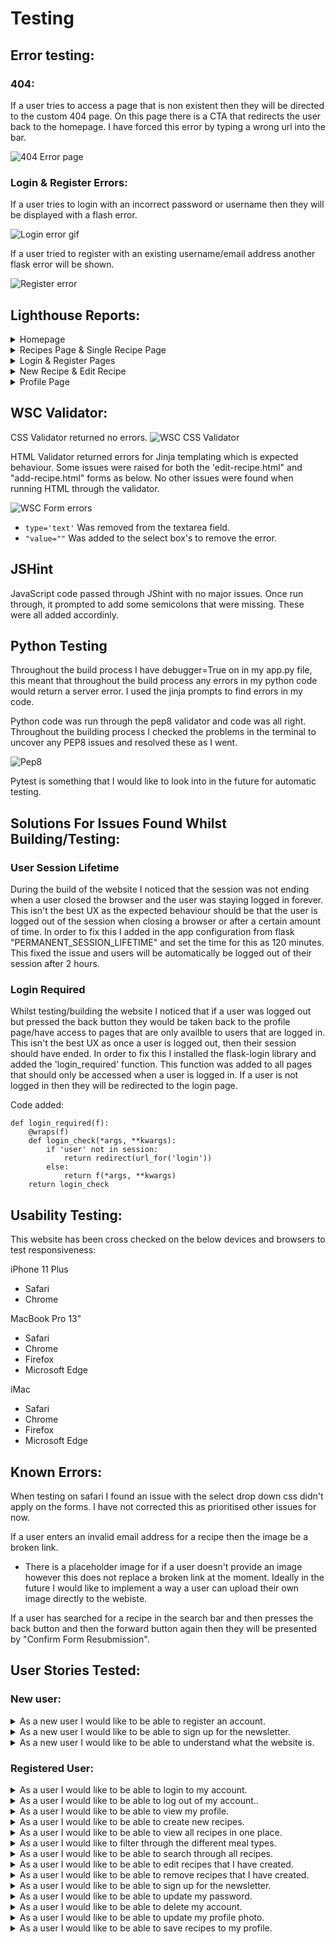 # Testing

## Error testing:

### 404: 

If a user tries to access a page that is non existent then they will be directed to the custom 404 page. On this page there is a CTA that redirects the user back to the homepage. I have forced this error by typing a wrong url into the bar. 

![404 Error page](/docs/testing/errors/404-error-page.gif)

### Login & Register Errors: 

If a user tries to login with an incorrect password or username then they will be displayed with a flash error.

![Login error gif](/docs/testing/errors/login-error.gif) 

If a user tried to register with an existing username/email address another flask error will be shown.

![Register error](/docs/testing/errors/register-error.gif) 

## Lighthouse Reports:

<details><summary>Homepage</summary>

![Homepage lighthouse report](/docs/testing/lighthouse-reports/homepage-lighthouse-report.png)

</details>

<details><summary>Recipes Page & Single Recipe Page</summary>

![Recipes page lighthouse report](/docs/testing/lighthouse-reports/recipes-lighthouse-report.png)
![Recipe page lighthouse report](/docs/testing/lighthouse-reports/recipe-page-lighthouse-report.png)


</details>

<details><summary>Login & Register Pages</summary>

![Login lighthouse report](/docs/testing/lighthouse-reports/login-lighthouse-report.png)
![Register lighthouse report](/docs/testing/lighthouse-reports/register-lighthouse-report.png)

</details>

<details><summary>New Recipe & Edit Recipe</summary>

![New Recipe lighthouse report](/docs/testing/lighthouse-reports/add-recipe-lighthouse-report.png)
![Edit Recipe lighthouse report](/docs/testing/lighthouse-reports/edit-recipe-lighthouse-report.png)

</details>

<details><summary>Profile Page</summary>

![Profile lighthouse report](/docs/testing/lighthouse-reports/profile-lighthouse-report.png)

</details>


## WSC Validator:

CSS Validator returned no errors.
![WSC CSS Validator](/docs/testing/eating-vegan-wsc-css-validator.jpg)

HTML Validator returned errors for Jinja templating which is expected behaviour. Some issues were raised for both the 'edit-recipe.html" and "add-recipe.html" forms as below. No other issues were found when running HTML through the validator.

![WSC Form errors](/docs/testing/eating-vegan-wsc-html-validator-issues.jpg)

- ```type='text'``` Was removed from the textarea field. 
- ```"value=""``` Was added to the select box's to remove the error.

## JSHint

JavaScript code passed through JShint with no major issues. Once run through, it prompted to add some semicolons that were missing. These were all added accordinly.

## Python Testing

Throughout the build process I have debugger=True on in my app.py file, this meant that throughout the build process any errors in my python code would return a server error. I used the jinja prompts to find errors in my code. 

Python code was run through the pep8 validator and code was all right. 
Throughout the building process I checked the problems in the terminal to uncover any PEP8 issues and resolved these as I went. 

![Pep8](/docs/testing/pep8-python-code-check.png)

Pytest is something that I would like to look into in the future for automatic testing. 

## Solutions For Issues Found Whilst Building/Testing:

### User Session Lifetime

During the build of the website I noticed that the session was not ending when a user closed the browser and the user was staying logged in forever. This isn't the best UX as the expected behaviour should be that the user is logged out of the session when closing a browser or after a certain amount of time. In order to fix this I added in the app configuration from flask "PERMANENT_SESSION_LIFETIME" and set the time for this as 120 minutes. This fixed the issue and users will be automatically be logged out of their session after 2 hours. 

### Login Required

Whilst testing/building the website I noticed that if a user was logged out but pressed the back button they would be taken back to the profile page/have access to pages that are only availble to users that are logged in. This isn't the best UX as once a user is logged out, then their session should have ended. In order to fix this I installed the flask-login library and added the 'login_required' function. This function was added to all pages that should only be accessed when a user is logged in. If a user is not logged in then they will be redirected to the login page. 

Code added:
```
def login_required(f):
    @wraps(f)
    def login_check(*args, **kwargs):
        if 'user' not in session:
            return redirect(url_for('login'))
        else:
            return f(*args, **kwargs)
    return login_check
```

## Usability Testing:

This website has been cross checked on the below devices and browsers to test responsiveness:

iPhone 11 Plus
- Safari
- Chrome

MacBook Pro 13"
 - Safari
 - Chrome
 - Firefox
 - Microsoft Edge

iMac
 - Safari
 - Chrome
 - Firefox
 - Microsoft Edge


## Known Errors: 

When testing on safari I found an issue with the select drop down css didn't apply on the forms. I have not corrected this as prioritised other issues for now. 

If a user enters an invalid email address for a recipe then the image be a broken link.
  - There is a placeholder image for if a user doesn't provide an image however this does not replace a broken link at the moment. Ideally in the future I would like to implement a way a user can upload their own image directly to the webiste.

If a user has searched for a recipe in the search bar and then presses the back button and then the forward button again then they will be presented by "Confirm Form Resubmission". 

## User Stories Tested:

### New user:

<details><summary>As a new user I would like to be able to register an account.</summary>

- When a user enters the site, they can navigate to the 'Register' link in the navbar or the CTA in the promotional section below the header to register an account with eating vegan. 

![Register Account](/docs/testing/user-story-gifs/register-account.gif)

</details>

<details><summary>As a new user I would like to be able to sign up for the newsletter.</summary>

- On any page of the website and user can scroll to the bottom of any page and fill in their email address to subscribe to the newsletter.


</details>

<details><summary>As a new user I would like to be able to understand what the website is.</summary>

- When a user lands on the homepage of the website they will be provided with content about the website and what it is. They can also explore the 'Recipes' page in the navbar to get an idea of what we are.

</details>


### Registered User:

<details><summary>As a user I would like to be able to login to my account.</summary>

- When a user enters the site, they can navigate to the 'Login' link in the navbar to login to their account where they will fill in their login details. Once they have entered their details they will be directed to their profile page.

![Login gif](/docs/testing/user-story-gifs/login-testing.gif)

</details>

<details><summary>As a user I would like to be able to log out of my account..</summary>

- When a user is logged into their account then a 'Logout' button will appear that users can click to end their session. 

![Logout](/docs/testing/user-story-gifs/logout.gif) 

</details>

<details><summary>As a user I would like to be able to view my profile.</summary>

- When a user is logged into their account they will have a 'Profile' link in the navigation bar that they can click to view their profile. 

![View Profile](/docs/testing/user-story-gifs/profile.gif) 

</details>

<details><summary>As a user I would like to be able to create new recipes.</summary>

- When a user is logged into their account they will have a 'New Recipe' link in the navigation bar that they can click. This will lead them to a form where they can enter in all the details of their new recipe and submit it. 

![Add recipe](/docs/testing/user-story-gifs/add-recipe.gif)

</details>

<details><summary>As a user I would like to be able to view all recipes in one place.</summary>

- A user can view all recipes by clicking the 'Recipes' link in the navigation bar. 

![View recipes](/docs/testing/user-story-gifs/view-all-recipes.gif)

</details>

<details><summary>As a user I would like to filter through the different meal types.</summary>

- When a user is on the 'Recipes' page a user can click on the filter button. This will open a drop down menu of the different meal types where a user can click through to display 'Lunch' 'Dinner' 'Breakfasts' and 'Desserts' they also have the option to view all recipes again.

![Filter recipes](/docs/testing/user-story-gifs/filter-recipes.gif)

</details>

<details><summary>As a user I would like to be able to search through all recipes.</summary>

- When a user is on the 'Recipes' page there is a search bar at the top. Users are able to search for key words which will be in the recicpes Name, description or ingredients. They can also reset the search bar to display all recipes again.

![Search Recipe](/docs/testing/user-story-gifs/search.gif)

</details>

<details><summary>As a user I would like to be able to edit recipes that I have created.</summary>

- Once a user has created a recipe, this will be displayed on their profile page. The user can click the 'Edit Recipe' CTA on any of the recipes they have created. They will be lead to a prefilled form with all the content their had previously entered in where they can edit accordingly.

![Edit Recipe](/docs/testing/user-story-gifs/edit-recipe.gif)

#### Changes reflected on recipes page and single recipe page.

![Edit recipe recipe page](/docs/testing/user-story-gifs/edit-recipe-more.gif)

</details>

<details><summary>As a user I would like to be able to remove recipes that I have created.</summary>

- To delete a recipe a user must go to the recipe page and click on the 'Delete Recipe' CTA at the bottom of the page. This will only be displayed is the user has created the recipe. 

</details>

<details><summary>As a user I would like to be able to sign up for the newsletter.</summary>

- On any page of the website and user can scroll to the bottom of any page and fill in their email address to subscribe to the newsletter.

</details>

<details><summary>As a user I would like to be able to update my password.</summary>

- A user is able to update their password on their profile page. They can click on the "Update password" CTA under their profile picture. This leads them to a form where they need to confirm their current password in order to update it.

![Change password tested](/docs/testing/user-story-gifs/password-updated.gif)

#### Logging in with new password: 

![New password tested](/docs/testing/user-story-gifs/updated-password-login.gif)

</details>

<details><summary>As a user I would like to be able to delete my account.</summary>

- A user is able to delete their profile from their profile page. Underneath their profile photo is a "Delete profile" CTA. Users will be promted to confirm deletion before this action is completed. 

![Delete user](/docs/testing/user-story-gifs/delete-user.gif)

</details>

<details><summary>As a user I would like to be able to update my profile photo.</summary>

- A user is able to update their profile photo on their profile page. Underneath the photo is an 'Update Profile' CTA where they can add a new photo address to be used as thier profile photo. 

![Change Profile Pic](/docs/testing/user-story-gifs/change-profile-pic.gif)

</details>

<details><summary>As a user I would like to be able to save recipes to my profile.</summary>


</details>


